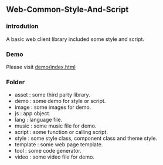 ## Web-Common-Style-And-Script ##

### introdution ###

A basic web client library included some style and script.

### Demo ###

Please visit <a href="demo/index.html" target="_blank">demo/index.html</a>

### Folder ###

* asset   : some third party library.
* demo    : some demo for style or script.
* image   : some images for demo.
* js      : app object.
* lang    : language file.
* music   : some music file for demo.
* script  : some function or calling script.
* style   : some style class, component class and theme style.
* template : some web page template.
* tool    : some code generator.
* video   : some video file for demo.

